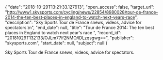 {
  "date": "2018-10-29T13:21:33.127913", 
  "open_access": false, 
  "target_url": "http://www1.skysports.com/cycling/news/22854/8980028/tour-de-france-2014-the-ten-best-places-in-england-to-watch-next-years-race", 
  "description": "Sky Sports Tour de France snews, videos, advice for spectators.\n", 
  "end_date": null, 
  "title": "Tour de France 2014: The ten best places in England to watch next year's race ", 
  "record_id": "20181029T132133/OJLm77lf2NMO/lDLzqsgwg==", 
  "publisher": "skysports.com", 
  "start_date": null, 
  "subject": null
}

Sky Sports Tour de France snews, videos, advice for spectators.
